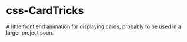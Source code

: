 # css-CardTricks
A little front end animation for displaying cards, probably to be used in a larger project soon.
